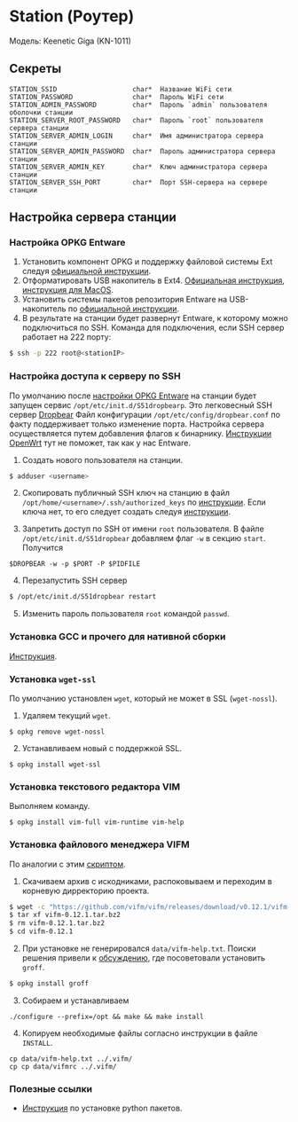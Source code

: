 # Station (Роутер)

Модель: Keenetic Giga (KN-1011)

## Секреты
```
STATION_SSID                   char*  Название WiFi сети 
STATION_PASSWORD               char*  Пароль WiFi сети
STATION_ADMIN_PASSWORD         char*  Пароль `admin` пользователя оболочки станции 
STATION_SERVER_ROOT_PASSWORD   char*  Пароль `root` пользователя сервера станции
STATION_SERVER_ADMIN_LOGIN     char*  Имя администратора сервера станции
STATION_SERVER_ADMIN_PASSWORD  char*  Пароль администратора сервера cтанции
STATION_SERVER_ADMIN_KEY       char*  Ключ администратора сервера станции
STATION_SERVER_SSH_PORT        char*  Порт SSH-сервера на сервере станции
```

## Настройка сервера станции 
### Настройка OPKG Entware
1. Установить компонент OPKG и поддержку файловой системы Ext следуя
  [официальной инструкции](https://help.keenetic.com/hc/ru/articles/360000948719-OPKG).
2. Отформатировать USB накопитель в Ext4.
  [Официальная инструкция](https://help.keenetic.com/hc/ru/articles/115005875145),
  [инструкция для MacOS](https://help.keenetic.com/hc/ru/articles/360021214160).
3. Установить системы пакетов репозитория Entware на USB-накопитель по
  [официальной инструкции](https://help.keenetic.com/hc/ru/articles/360021214160). 
4. В результате на станции будет развернут Entware, 
  к которому можно подключиться по SSH.
  Команда для подключения, если SSH сервер работает на 222 порту:
  ```bash
  $ ssh -p 222 root@<stationIP> 
  ```

### Настройка доступа к серверу по SSH
По умолчанию после 
[настройки OPKG Entware](#настройка-opkg-entware) на станции будет запущен сервис `/opt/etc/init.d/S51dropbearp`. 
Это легковесный SSH сервер 
[Dropbear](https://matt.ucc.asn.au/dropbear/dropbear.html)
Файл конфигурации `/opt/etc/config/dropbear.conf` по факту поддерживает только изменение порта.
Настройка сервера осуществляется путем добавления флагов к бинарнику. 
[Инструкции OpenWrt](https://openwrt.org/docs/guide-user/base-system/dropbear) тут не поможет, так
как у нас Entware.

1. Создать нового пользователя на станции. 
  ```bash
  $ adduser <username>
  ```

2. Скопировать публичный SSH ключ на станцию в файл 
  `/opt/home/<username>/.ssh/authorized_keys` по
  [инструкции](https://linuxhandbook.com/add-ssh-public-key-to-server/).
  Если ключа нет, то его следует создать следуя 
  [инструкции](https://docs.github.com/en/authentication/connecting-to-github-with-ssh/generating-a-new-ssh-key-and-adding-it-to-the-ssh-agent).

3. Запретить доступ по SSH от имени `root` пользователя.
  В файле `/opt/etc/init.d/S51dropbear` добавляем флаг `-w` в секцию `start`. 
  Получится
  ```
  $DROPBEAR -w -p $PORT -P $PIDFILE
  ```
4. Перезапустить SSH сервер 
  ```bash
  $ /opt/etc/init.d/S51dropbear restart
  ```
5. Изменить пароль пользователя `root` командой `passwd`.


### Установка GCC и прочего для нативной сборки
  [Инструкция](https://github.com/Entware/Entware/wiki/Using-GCC-for-native-compilation).


### Установка `wget-ssl`
По умолчанию установлен `wget`, который не может в SSL (`wget-nossl`). 
1. Удаляем текущий `wget`.
  ```
  $ opkg remove wget-nossl
  ```
2. Устанавливаем новый c поддержкой SSL.
  ```
  $ opkg install wget-ssl
  ```


### Установка текстового редактора VIM
Выполняем команду. 
```
$ opkg install vim-full vim-runtime vim-help
```


### Установка файлового менеджера VIFM
По аналогии с этим
[скриптом](https://github.com/kephircheek/rebecca/blob/master/deps/ubuntu/vifm/install.sh).
1. Скачиваем архив c искодниками, распоковываем и переходим в корневую дирректорию проекта.
  ```bash
  $ wget -c "https://github.com/vifm/vifm/releases/download/v0.12.1/vifm-0.12.1.tar.bz2"
  $ tar xf vifm-0.12.1.tar.bz2
  $ rm vifm-0.12.1.tar.bz2
  $ cd vifm-0.12.1
  ```
2. При установке не генерировался `data/vifm-help.txt`. 
  Поиски решения привели к
  [обсуждению](https://github.com/vifm/vifm/issues/397), 
  где посоветовали установить `groff`.
  ```bash
  $ opkg install groff
  ```
3. Собираем и устанавливаем 
  ```
  ./configure --prefix=/opt && make && make install
  ```
4. Копируем необходимые файлы согласно инструкции в файле `INSTALL`.
  ```
  cp data/vifm-help.txt ../.vifm/
  cp cp data/vifmrc ../.vifm/
  ```


### Полезные ссылки
- [Инструкция](https://github.com/Entware/Entware/wiki/Self-installation-of-python-modules)
  по установке python пакетов.
